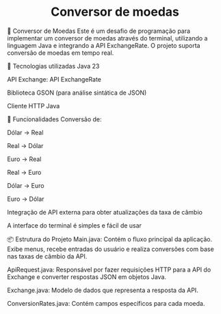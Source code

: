 <h1 align="center"> 
	Conversor de moedas
</h1> 

💱 Conversor de Moedas
Este é um desafio de programação para implementar um conversor de moedas através do terminal, utilizando a linguagem Java e integrando a API ExchangeRate. O projeto suporta conversão de moedas em tempo real.

🚀 Tecnologias utilizadas
Java 23

API Exchange: API ExchangeRate

Biblioteca GSON (para análise sintática de JSON)

Cliente HTTP Java


🧠 Funcionalidades
Conversão de:

Dólar → Real

Real → Dólar

Euro → Real

Real → Euro

Dólar → Euro

Euro → Dólar

Integração de API externa para obter atualizações da taxa de câmbio

A interface do terminal é simples e fácil de usar

📦 Estrutura do Projeto
Main.java: Contém o fluxo principal da aplicação. Exibe menus, recebe entradas do usuário e realiza conversões com base nas taxas de câmbio da API.

ApiRequest.java: Responsável por fazer requisições HTTP para a API do Exchange e converter respostas JSON em objetos Java.

Exchange.java: Modelo de dados que representa a resposta da API.

ConversionRates.java: Contém campos específicos para cada moeda.
